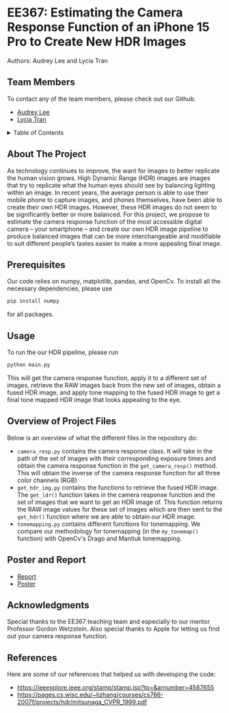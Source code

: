 # EE367: Estimating the Camera Response Function of an iPhone 15 Pro to Create New HDR Images

Authors: Audrey Lee and Lycia Tran
<!-- CONTACT -->
## Team Members
To contact any of the team members, please check out our Github.
* [Audrey Lee](https://github.com/Audrey-Lee88)
* [Lycia Tran](https://github.com/lyciat)

<!-- TABLE OF CONTENTS -->
<details>
  <summary> Table of Contents</summary>
  <ol>
    <li><a href="#team-members">Team Members</a></li>
    <li>
      <a href="#about-the-project">About The Project</a>
    </li>
    <li><a href="#prerequisites">Prerequisites</a></li>
    <li><a href="#usage">Usage</a></li>
    <li><a href="#overview-of-project-files">Overview of Project Files</a></li>
    <li><a href="#acknowledgments">Acknowledgments</a></li>
  </ol>
</details>

<!-- ABOUT THE PROJECT -->
## About The Project
As technology continues to improve, the want for images to better replicate the human vision grows. High Dynamic Range (HDR) images are images that try to replicate what the human eyes should see by balancing lighting within an image. In recent years, the average person is able to use their mobile phone to capture images, and phones themselves, have been able to create their own HDR images. However, these HDR images do not seem to be significantly better or more balanced. For this project, we propose to estimate the camera response function of the most accessible digital camera – your smartphone – and create our own HDR image pipeline to produce balanced images that can be more interchangeable and modifiable to suit different people’s tastes easier to make a more appealing final image. 

## Prerequisites
Our code relies on numpy, matplotlib, pandas, and OpenCv. To install all the necessary dependencies, please use 

  ```sh
  pip install numpy
  ```
  for all packages.

<!-- USAGE -->
## Usage
To run the our HDR pipeline, please run

  ```sh
  python main.py
  ```

This will get the camera response function, apply it to a different set of images, retrieve the RAW images back from the new set of images, obtain a fused HDR image, and apply tone mapping to the fused HDR image to get a final tone mapped HDR image that looks appealing to the eye.

## Overview of Project Files
Below is an overview of what the different files in the repository do:

* ```camera_resp.py``` contains the camera response class. It will take in the path of the set of images with their corresponding exposure times and obtain the camera response function in the ```get_camera_resp()``` method. This will obtain the inverse of the camera response function for all three color channels (RGB)
* ```get_hdr_img.py``` contains the functions to retrieve the fused HDR image. The ```get_ldr()``` function takes in the camera response function and the set of images that we want to get an HDR image of. This function returns the RAW image values for these set of images which are then sent to the ```get_hdr()``` function where we are able to obtain our HDR image.
* ```tonemapping.py``` contains different functions for tonemapping. We compare our methodology for tonemapping (in the ```my_tonemap()``` function) with OpenCv's Drago and Mantiuk tonemapping.

<!-- Poster and Report -->
## Poster and Report
* [Report](EE367_Computational_Imaging_Report.pdf)
* [Poster](EE367_Computational_Imaging_Poster.pdf)

<!-- ACKNOWLEDGEMENTS -->
## Acknowledgments
Special thanks to the EE367 teaching team and especially to our mentor Professor Gordon Wetzstein. Also special thanks to Apple for letting us find out your camera response function.

## References
Here are some of our references that helped us with developing the code:
* https://ieeexplore.ieee.org/stamp/stamp.jsp?tp=&arnumber=4587655
* https://pages.cs.wisc.edu/~lizhang/courses/cs766-2007f/projects/hdr/mitsunaga_CVPR_1999.pdf
